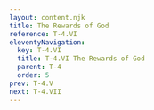 ```yaml
---
layout: content.njk
title: The Rewards of God
reference: T-4.VI
eleventyNavigation:
  key: T-4.VI
  title: T-4.VI The Rewards of God
  parent: T-4
  order: 5
prev: T-4.V
next: T-4.VII
---
```



<div id=4 style=height:0></div>